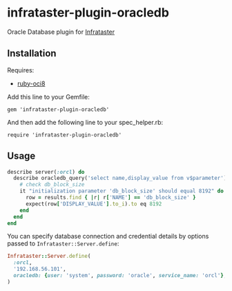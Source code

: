 # infrataster-plugin-oracledb

Oracle Database plugin for [Infrataster](https://github.com/ryotarai/infrataster)

## Installation

Requires:
- [ruby-oci8](https://github.com/kubo/ruby-oci8)

Add this line to your Gemfile:

    gem 'infrataster-plugin-oracledb'

And then add the following line to your spec\_helper.rb:

    require 'infrataster-plugin-oracledb'

## Usage

```ruby
describe server(:orcl) do
  describe oracledb_query('select name,display_value from v$parameter') do
    # check db_block_size
    it "initialization parameter 'db_block_size' should equal 8192" do
      row = results.find { |r| r['NAME'] == 'db_block_size' }
      expect(row['DISPLAY_VALUE'].to_i).to eq 8192
    end
  end
end
```

You can specify database connection and credential details by options passed to `Infrataster::Server.define`:

```ruby
Infrataster::Server.define(
  :orcl,
  '192.168.56.101',
  oracledb: {user: 'system', password: 'oracle', service_name: 'orcl'},
)
```
